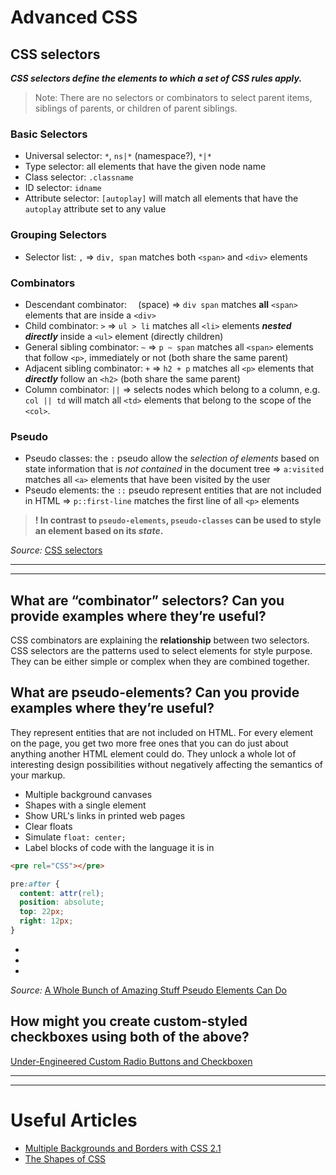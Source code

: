 # Advanced CSS

## CSS selectors

**_CSS selectors define the elements to which a set of CSS rules apply._**

>Note: There are no selectors or combinators to select parent items, siblings of parents, or children of parent siblings.

### Basic Selectors

* Universal selector: `*`, `ns|*` (namespace?), `*|*`
* Type selector: all elements that have the given node name
* Class selector: `.classname`
* ID selector: `idname`
* Attribute selector: `[autoplay]` will match all elements that have the `autoplay` attribute set to any value

### Grouping Selectors

* Selector list: `,` => `div, span` matches both `<span>` and `<div>` elements

### Combinators

* Descendant combinator:   `  `(space) => `div span` matches **all** `<span>` elements that are inside a `<div>`
* Child combinator: `>` => `ul > li` matches all `<li>` elements **_nested directly_** inside a `<ul>` element (directly children)
* General sibling combinator: `~` => `p ~ span` matches all `<span>` elements that follow `<p>`, immediately or not (both share the same parent)
* Adjacent sibling combinator: `+` => `h2 + p` matches all `<p>` elements that **_directly_** follow an `<h2>` (both share the same parent)
* Column combinator: `||` => selects nodes which belong to a column, e.g. `col || td` will match all `<td>` elements that belong to the scope of the `<col>`.
 
### Pseudo

* Pseudo classes: the `:` pseudo allow the _selection of elements_ based on state information that is _not contained_ in the document tree => `a:visited` matches all `<a>` elements that have been visited by the user
* Pseudo elements: the `::` pseudo represent entities that are not included in HTML => `p::first-line` matches the first line of all `<p>` elements

>**! In contrast to `pseudo-elements`, `pseudo-classes` can be used to style an element based on its _state_.**

_Source:_ [CSS selectors](https://developer.mozilla.org/en-US/docs/Web/CSS/CSS_Selectors)


--------------------------------------------------------
--------------------------------------------------------

## What are “combinator” selectors? Can you provide examples where they’re useful?
CSS combinators are explaining the **relationship** between two selectors. CSS selectors are the patterns used to select elements for style purpose. They can be either simple or complex when they are combined together.

## What are pseudo-elements? Can you provide examples where they’re useful?
They represent entities that are not included on HTML. For every element on the page, you get two more free ones that you can do just about anything another HTML element could do. They unlock a whole lot of interesting design possibilities without negatively affecting the semantics of your markup.
* Multiple background canvases
* Shapes with a single element
* Show URL's links in printed web pages
* Clear floats
* Simulate `float: center;`
* Label blocks of code with the language it is in
```html
<pre rel="CSS"></pre>
```
```css
pre:after {
  content: attr(rel);
  position: absolute;
  top: 22px;
  right: 12px;
}
```
*
*
*

_Source:_ [A Whole Bunch of Amazing Stuff Pseudo Elements Can Do](https://css-tricks.com/pseudo-element-roundup/)

## How might you create custom-styled checkboxes using both of the above?
[Under-Engineered Custom Radio Buttons and Checkboxen](https://adrianroselli.com/2017/05/under-engineered-custom-radio-buttons-and-checkboxen.html)


--------------------------------------------------------
--------------------------------------------------------


# Useful Articles

* [Multiple Backgrounds and Borders with CSS 2.1](http://nicolasgallagher.com/multiple-backgrounds-and-borders-with-css2/)
* [The Shapes of CSS](https://css-tricks.com/the-shapes-of-css/)
